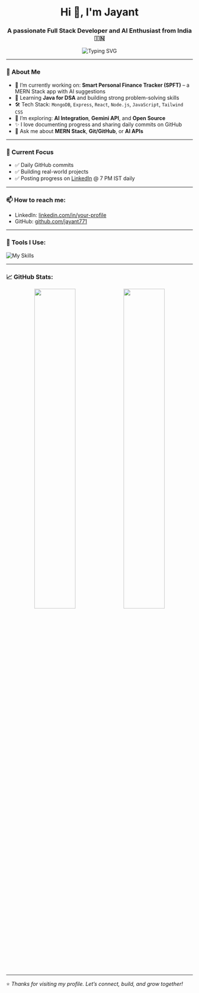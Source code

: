 <h1 align="center">Hi 👋, I'm Jayant</h1>
<h3 align="center">A passionate Full Stack Developer and AI Enthusiast from India 🇮🇳</h3>

<p align="center">
  <img src="https://readme-typing-svg.herokuapp.com?font=Fira+Code&weight=500&size=24&pause=1000&color=00C5FF&center=true&vCenter=true&width=435&lines=Full+Stack+MERN+Developer;AI+Explorer+%7C+ML+Beginner;Open+Source+Lover+%F0%9F%92%9A;Always+Learning+%E2%9C%8C%EF%B8%8F" alt="Typing SVG" />
</p>

---

### 🚀 About Me

- 🌱 I’m currently working on: **Smart Personal Finance Tracker (SPFT)** – a MERN Stack app with AI suggestions
- 🧠 Learning **Java for DSA** and building strong problem-solving skills
- 🛠️ Tech Stack: `MongoDB`, `Express`, `React`, `Node.js`, `JavaScript`, `Tailwind CSS`
- 🔭 I’m exploring: **AI Integration**, **Gemini API**, and **Open Source**
- ✨ I love documenting progress and sharing daily commits on GitHub
- 💬 Ask me about **MERN Stack**, **Git/GitHub**, or **AI APIs**

---

### 🧩 Current Focus
- ✅ Daily GitHub commits
- ✅ Building real-world projects
- ✅ Posting progress on [LinkedIn](https://www.linkedin.com/in/your-profile) @ 7 PM IST daily

---

### 📫 How to reach me:
- LinkedIn: [linkedin.com/in/your-profile](https://www.linkedin.com/in/your-profile)
- GitHub: [github.com/jayant771](https://github.com/jayant771)

---

### 🧰 Tools I Use:
<img src="https://skillicons.dev/icons?i=js,nodejs,express,react,mongodb,tailwind,java,git,github,vscode" alt="My Skills" />

---

### 📈 GitHub Stats:
<p align="center">
  <img src="https://github-readme-stats.vercel.app/api?username=jayant771&show_icons=true&theme=radical" width="47%" />
  <img src="https://github-readme-streak-stats.herokuapp.com/?user=jayant771&theme=radical" width="47%" />
</p>

---

⭐ *Thanks for visiting my profile. Let’s connect, build, and grow together!*

